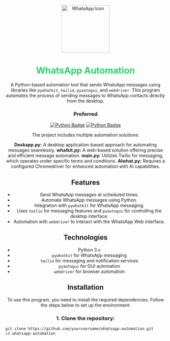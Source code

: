 <div align="center">

<p align="center">
  <img src="https://static-00.iconduck.com/assets.00/whatsapp-icon-2040x2048-8b5th74o.png" alt="WhatsApp Icon" width="150px">
</p>
  
<h1 align="center" style="color:#25D366;">
  WhatsApp Automation
</h1>

A Python-based automation tool that sends WhatsApp messages using libraries like `pywhatkit`, `twilio`, `pyautogui`, and `webdriver`. This program automates the process of sending messages to WhatsApp contacts directly from the desktop.

### Preferred
<a href="https://github.com/JoshuaThadi/Whatsapp-Automation/blob/main/WhatsappAuto/Deskapp.py">
  <img src="https://img.shields.io/badge/Python-Deskapp.py-306998?style=for-the-badge&logo=python&logoColor=white" alt="Python Badge"></a>

  <a href="https://github.com/JoshuaThadi/Whatsapp-Automation/blob/main/WhatsappAuto/whatkit.py">
  <img src="https://img.shields.io/badge/Python-whatkit.py-FFD700?style=for-the-badge&logo=python&logoColor=ffffff" alt="Python Badge">
</a>

The project includes multiple automation solutions:

<b>Deskapp.py:</b> A desktop application-based approach for automating messages seamlessly.
<b>whatkit.py:</b> A web-based solution offering precise and efficient message automation.
<b>main.py:</b> Utilizes Twilio for messaging, which operates under specific terms and conditions.
<b>AIwhat.py:</b> Requires a configured Chromedriver for enhanced automation with AI capabilities.

## Features

- Send WhatsApp messages at scheduled times.
- Automate WhatsApp messages using Python.
- Integration with `pywhatkit` for WhatsApp messaging.
- Uses `twilio` for messaging features and `pyautogui` for controlling the desktop interface.
- Automation with `webdriver` to interact with the WhatsApp Web interface.

## Technologies

- Python 3.x
- `pywhatkit` for WhatsApp messaging
- `twilio` for messaging and notification services
- `pyautogui` for GUI automation
- `webdriver` for browser automation

## Installation

To use this program, you need to install the required dependencies. Follow the steps below to set up the environment:

### 1. Clone the repository:
</div>


```bash
git clone https://github.com/yourusername/whatsapp-automation.git
cd whatsapp-automation

